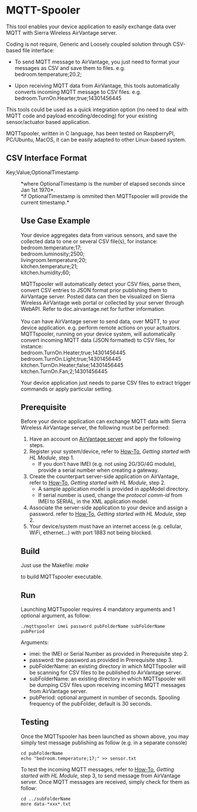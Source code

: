 MQTT-Spooler
============

This tool enables your device application to easily exchange data over MQTT with Sierra Wireless AirVantage server.

Coding is not require, Generic and Loosely coupled solution through CSV-based file interface:

* To send MQTT message to AirVantage, you just need to format your messages as CSV and save them to files. e.g. bedroom.temperature;20.2;

* Upon receiving MQTT data from AirVantage, this tools automatically converts incoming MQTT message to CSV files. e.g. bedroom.TurnOn.Hearter;true;14301456445

This tools could be used as a quick integration option (no need to deal with MQTT code and payload encoding/decoding) for your existing sensor/actuator based application.

MQTTspooler, written in C language, has been tested on RaspberryPI, PC/Ubuntu, MacOS, it can be easily adapted to other Linux-based system.

CSV Interface Format
--------------------
Key;Value;OptionalTimestamp
<dd>*where OptionalTimestamp is the number of elapsed seconds since Jan 1st 1970*.<br>
<dd>*if OptionalTimestamp is ommited then MQTTspooler will provide the current timestamp.*

Use Case Example
----------------
Your device aggregates data from various sensors, and save the collected data to one or several CSV file(s), for instance:<br>
bedroom.temperature;17;<br>
bedroom.luminosity;2500;<br>
livingroom.temperature;20;<br>
kitchen.temperature;21;<br>
kitchen.humidity;60;<br>

MQTTspooler will automatically detect your CSV files, parse them, convert CSV entries to JSON format prior publishing them to AirVantage server.
Posted data can then be visualized on Sierra Wireless AirVantage web portal or collected by your server through WebAPI. Refer to doc.airvantage.net for further information.
<br>
<br>
You can have AirVantage server to send data, over MQTT, to your device application. e.g. perform remote actions on your actuators.
MQTTspooler, running on your device system, will automatically convert incoming MQTT data (JSON formatted) to CSV files, for instance:<br>
bedroom.TurnOn.Heater;true;14301456445<br>
bedroom.TurnOn.Light;true;14301456445<br>
kitchen.TurnOn.Heater;false;14301456445<br>
kitchen.TurnOn.Fan;2;14301456445<br>

Your device application just needs to parse CSV files to extract trigger commands or apply particular setting.
 
Prerequisite
------------
Before your device application can exchange MQTT data with Sierra Wireless AirVantage server, the following must be performed:<br>
1. Have an account on [AirVantage server](https://eu.airvantage.net/) and apply the following steps.<br>
2. Register your system/device, refer to [How-To](), *Getting started with HL Module*, step 1.<br>
    * If you don't have IMEI (e.g. not using 2G/3G/4G module), provide a serial number when creating a gateway.
3. Create the counterpart server-side application on AirVantage, refer to [How-To](), *Getting started with HL Module*, step 2.
    * A sample application model is provided in appModel directory.
    * If serial number is used, change the *protocol comm-id* from IMEI to SERIAL, in the XML application model.
4. Associate the server-side application to your device and assign a password. refer to [How-To](), *Getting started with HL Module*, step 2.<br>
5. Your device/system must have an internet access (e.g. cellular, WiFi, ethernet...) with port 1883 not being blocked.<br>

Build
-----
Just use the Makefile:
*make*

to build MQTTspooler executable.

Run
---
Launching MQTTspooler requires 4 mandatory arguments and 1 optional argument, as follow:
~~~
./mqttspooler imei password pubFolderName subFolderName pubPeriod
~~~

Arguments:
* imei:				the IMEI or Serial Number as provided in Prerequisite step 2.
* password: 		the password as provided in Prerequisite step 3.
* pubFolderName:	an existing directory in which MQTTspooler will be scanning for CSV files to be published to AirVantage server.
* subFolderName:	an existing directory in which MQTTspooler will be dumping CSV files upon receiving incoming MQTT messages from AirVantage server.
* pubPeriod:		optional argument in number of seconds. Spooling frequency of the pubFolder, default is 30 seconds.


Testing
-------
Once the MQTTspooler has been launched as shown above, you may simply test message publishing as follow (e.g. in a separate console)
~~~
cd pubFolderName
echo "bedroom.temperature;17;" >> sensor.txt
~~~

To test the incoming MQTT messages, refer to [How-To](), *Getting started with HL Module*, step 3, to send message from AirVantage server.
Once MQTT messages are received, simply check for them as follow:
~~~
cd ../subFolderName
more data-*xxx*.txt
~~~
